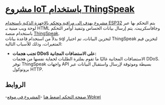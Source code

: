 # [مشروع IoT باستخدام ThingSpeak](https://al-nahari.github.io/IOT-LED/)

[مشروع يهدف إلى مراقبة وتحكم بالاجهزة الذكية باستخدام ESP32](https://wokwi.com/projects/422083929675125761/)
 يتم التحكم بها عبر لوحة ويب مبنية بـ HTML وجافاسكريبت. يتم إرسال بيانات الحساس وتنفيذ أوامر التحكم باستخدام منصة [ThingSpeak](https://thingspeak.mathworks.com/).  
بدلاً من استخدام قاعدة بيانات sql لتخزين البيانات، تم اختيار ThingSpeak لتخزين قيم المتغيرات، وذلك للأسباب التالية:
- **تجنب هجمات DDoS على الاستضافات المجانية:**  
  الاستضافات المجانية غالبًا ما تقوم بفلترة الطلبات لحماية نفسها من هجمات DDoS.
  توفر ThingSpeak واجهات API بسيطة وموثوقة لإرسال واستقبال البيانات عبر بروتوكول HTTP.


## الروابط

-[صفحة التحكم اضغط هنا](https://al-nahari.github.io/IOT-LED/)
-[المشروع في موقع Wokwi](https://wokwi.com/projects/422083929675125761/)

